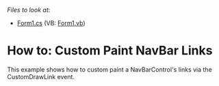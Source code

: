 <!-- default file list -->
*Files to look at*:

* [Form1.cs](./CS/NavBarSample/Form1.cs) (VB: [Form1.vb](./VB/NavBarSample/Form1.vb))
<!-- default file list end -->
# How to: Custom Paint NavBar Links


<p>This example shows how to custom paint a NavBarControl's links via the CustomDrawLink event.</p>

<br/>


